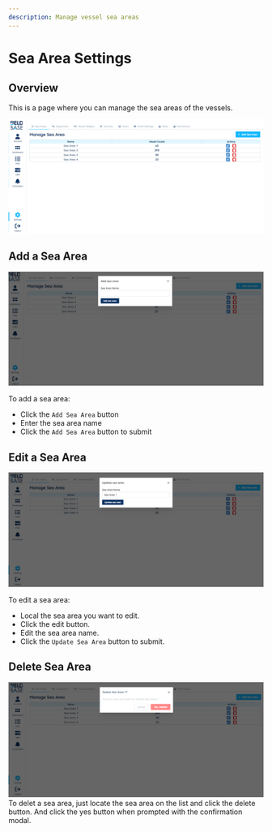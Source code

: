 ```yaml
---
description: Manage vessel sea areas
---
```


# Sea Area Settings

## Overview

This is a page where you can manage the sea areas of the vessels.

![Sea Area](./images/sea-areas.png)

## Add a Sea Area

![Add Sea Area](./images/add-sea-area.png)

To add a sea area:

- Click the `Add Sea Area` button
- Enter the sea area name
- Click the `Add Sea Area` button to submit

## Edit a Sea Area

![Edit Sea Area](./images/edit-sea-area.png)

To edit a sea area:

- Local the sea area you want to edit.
- Click the edit button.
- Edit the sea area name.
- Click the `Update Sea Area` button to submit.

## Delete Sea Area

![Delete Sea Area](./images/delete-sea-area.png)
To delet a sea area, just locate the sea area on the list and click the delete button. And click the yes button when prompted with the confirmation modal.
